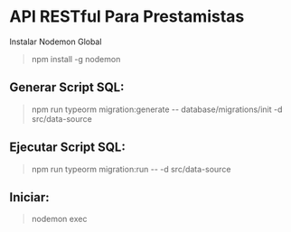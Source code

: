 # API RESTful Para Prestamistas

Instalar Nodemon Global
> npm install -g nodemon

## Generar Script SQL:
> npm run typeorm migration:generate -- database/migrations/init -d src/data-source

## Ejecutar Script SQL:
> npm run typeorm migration:run -- -d src/data-source

## Iniciar:
> nodemon exec
